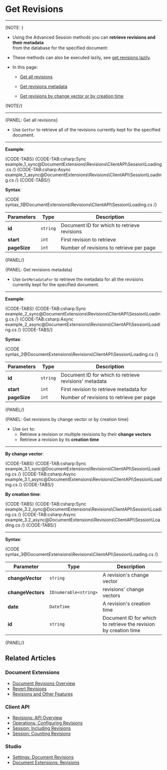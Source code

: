 # Get Revisions

---

{NOTE: }

* Using the Advanced Session methods you can __retrieve revisions and their metadata__  
  from the database for the specified document:  

* These methods can also be executed lazily, see [get revisions lazily](../../../../client-api/session/how-to/perform-operations-lazily#getRevisons).   
  
* In this page:  
  
  * [Get all revisions](../../../../document-extensions/revisions/client-api/session/loading#get-all-revisions)  

  * [Get revisions metadata](../../../../document-extensions/revisions/client-api/session/loading#get-revisions-metadata)  

  * [Get revisions by change vector or by creation time](../../../../document-extensions/revisions/client-api/session/loading#get-revisions-by-change-vector-or-by-creation-time)  


{NOTE/}

---

{PANEL: Get all revisions}

* Use `GetFor` to retrieve all of the revisions currently kept for the specified document.

---

__Example__:

{CODE-TABS}
{CODE-TAB:csharp:Sync example_1_sync@DocumentExtensions\Revisions\ClientAPI\Session\Loading.cs /}
{CODE-TAB:csharp:Async example_1_async@DocumentExtensions\Revisions\ClientAPI\Session\Loading.cs /}
{CODE-TABS/}

__Syntax__:

{CODE syntax_1@DocumentExtensions\Revisions\ClientAPI\Session\Loading.cs /}

| Parameters | Type | Description |
| - | - |- |
| **id** | `string` | Document ID for which to retrieve revisions |
| **start** | `int` | First revision to retrieve |
| **pageSize** | `int` | Number of revisions to retrieve per page |

{PANEL/}

{PANEL: Get revisions metadata}

* Use `GetMetadataFor` to retrieve the metadata for all the revisions currently kept for the specified document.

---

__Example__:

{CODE-TABS}
{CODE-TAB:csharp:Sync example_2_sync@DocumentExtensions\Revisions\ClientAPI\Session\Loading.cs /}
{CODE-TAB:csharp:Async example_2_async@DocumentExtensions\Revisions\ClientAPI\Session\Loading.cs /}
{CODE-TABS/}

__Syntax__:

{CODE syntax_2@DocumentExtensions\Revisions\ClientAPI\Session\Loading.cs /}

| Parameters | Type | Description |
| - | - |- |
| **id** | `string` | Document ID for which to retrieve revisions' metadata |
| **start** | `int` | First revision to retrieve metadata for |
| **pageSize** | `int` | Number of revisions to retrieve per page |

{PANEL/}

{PANEL: Get revisions by change vector or by creation time}

* Use `Get` to:  
  * Retrieve a revision or multiple revisions by their **change vectors**  
  * Retrieve a revision by its **creation time**  

---

__By change vector__:

{CODE-TABS}
{CODE-TAB:csharp:Sync example_3.1_sync@DocumentExtensions\Revisions\ClientAPI\Session\Loading.cs /}
{CODE-TAB:csharp:Async example_3.1_async@DocumentExtensions\Revisions\ClientAPI\Session\Loading.cs /}
{CODE-TABS/}

__By creation time__:  

{CODE-TABS}
{CODE-TAB:csharp:Sync example_3.2_sync@DocumentExtensions\Revisions\ClientAPI\Session\Loading.cs /}
{CODE-TAB:csharp:Async example_3.2_async@DocumentExtensions\Revisions\ClientAPI\Session\Loading.cs /}
{CODE-TABS/}

---

__Syntax__:

{CODE syntax_3@DocumentExtensions\Revisions\ClientAPI\Session\Loading.cs /}

| Parameter | Type | Description |
| - | - | - |
| **changeVector** | `string` | A revision's change vector |
| **changeVectors**| `IEnumerable<string>` | revisions' change vectors |
| **date**| `DateTime ` | A revision's creation time |
| **id** | `string` | Document ID for which to retrieve the revision by creation time |

{PANEL/}

## Related Articles

### Document Extensions

* [Document Revisions Overview](../../../../document-extensions/revisions/overview)  
* [Revert Revisions](../../../../document-extensions/revisions/revert-revisions)  
* [Revisions and Other Features](../../../../document-extensions/revisions/revisions-and-other-features)  

### Client API

* [Revisions: API Overview](../../../../document-extensions/revisions/client-api/overview)  
* [Operations: Configuring Revisions](../../../../document-extensions/revisions/client-api/operations/configure-revisions)  
* [Session: Including Revisions](../../../../document-extensions/revisions/client-api/session/including)  
* [Session: Counting Revisions](../../../../document-extensions/revisions/client-api/session/counting)  

### Studio

* [Settings: Document Revisions](../../../../studio/database/settings/document-revisions)  
* [Document Extensions: Revisions](../../../../studio/database/document-extensions/revisions)  
